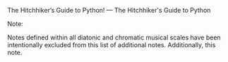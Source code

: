 The Hitchhiker’s Guide to Python! — The Hitchhiker's Guide to Python

Note:

Notes defined within all diatonic and chromatic musical scales have been intentionally excluded from this list of additional notes. Additionally, this note.